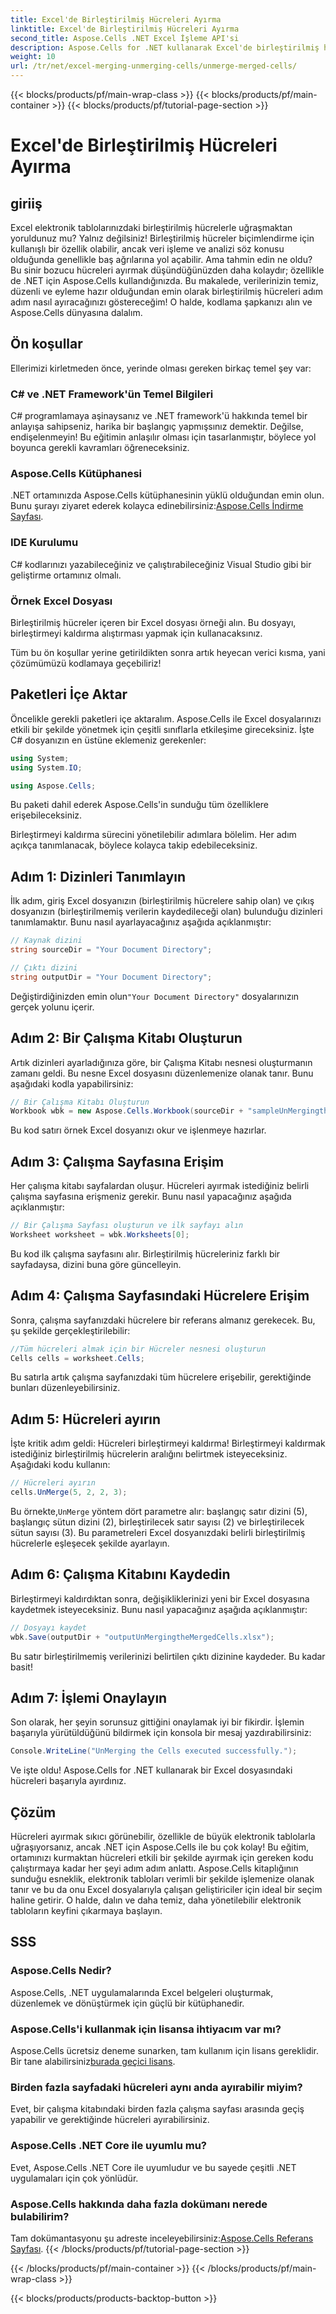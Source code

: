```yaml
---
title: Excel'de Birleştirilmiş Hücreleri Ayırma
linktitle: Excel'de Birleştirilmiş Hücreleri Ayırma
second_title: Aspose.Cells .NET Excel İşleme API'si
description: Aspose.Cells for .NET kullanarak Excel'de birleştirilmiş hücreleri kolayca ayırın. Daha iyi elektronik tablolar oluşturmak için adım adım kılavuzumuzu izleyin.
weight: 10
url: /tr/net/excel-merging-unmerging-cells/unmerge-merged-cells/
---
```


{{< blocks/products/pf/main-wrap-class >}}
{{< blocks/products/pf/main-container >}}
{{< blocks/products/pf/tutorial-page-section >}}

# Excel'de Birleştirilmiş Hücreleri Ayırma

## giriiş

Excel elektronik tablolarınızdaki birleştirilmiş hücrelerle uğraşmaktan yoruldunuz mu? Yalnız değilsiniz! Birleştirilmiş hücreler biçimlendirme için kullanışlı bir özellik olabilir, ancak veri işleme ve analizi söz konusu olduğunda genellikle baş ağrılarına yol açabilir. Ama tahmin edin ne oldu? Bu sinir bozucu hücreleri ayırmak düşündüğünüzden daha kolaydır; özellikle de .NET için Aspose.Cells kullandığınızda. Bu makalede, verilerinizin temiz, düzenli ve eyleme hazır olduğundan emin olarak birleştirilmiş hücreleri adım adım nasıl ayıracağınızı göstereceğim! O halde, kodlama şapkanızı alın ve Aspose.Cells dünyasına dalalım.

## Ön koşullar

Ellerimizi kirletmeden önce, yerinde olması gereken birkaç temel şey var:

### C# ve .NET Framework'ün Temel Bilgileri
C# programlamaya aşinaysanız ve .NET framework'ü hakkında temel bir anlayışa sahipseniz, harika bir başlangıç yapmışsınız demektir. Değilse, endişelenmeyin! Bu eğitimin anlaşılır olması için tasarlanmıştır, böylece yol boyunca gerekli kavramları öğreneceksiniz.

### Aspose.Cells Kütüphanesi
.NET ortamınızda Aspose.Cells kütüphanesinin yüklü olduğundan emin olun. Bunu şurayı ziyaret ederek kolayca edinebilirsiniz:[Aspose.Cells İndirme Sayfası](https://releases.aspose.com/cells/net/).

### IDE Kurulumu
C# kodlarınızı yazabileceğiniz ve çalıştırabileceğiniz Visual Studio gibi bir geliştirme ortamınız olmalı.

### Örnek Excel Dosyası
Birleştirilmiş hücreler içeren bir Excel dosyası örneği alın. Bu dosyayı, birleştirmeyi kaldırma alıştırması yapmak için kullanacaksınız.

Tüm bu ön koşullar yerine getirildikten sonra artık heyecan verici kısma, yani çözümümüzü kodlamaya geçebiliriz!

## Paketleri İçe Aktar

Öncelikle gerekli paketleri içe aktaralım. Aspose.Cells ile Excel dosyalarınızı etkili bir şekilde yönetmek için çeşitli sınıflarla etkileşime gireceksiniz. İşte C# dosyanızın en üstüne eklemeniz gerekenler:

```csharp
using System;
using System.IO;

using Aspose.Cells;
```

Bu paketi dahil ederek Aspose.Cells'in sunduğu tüm özelliklere erişebileceksiniz.

Birleştirmeyi kaldırma sürecini yönetilebilir adımlara bölelim. Her adım açıkça tanımlanacak, böylece kolayca takip edebileceksiniz.

## Adım 1: Dizinleri Tanımlayın

İlk adım, giriş Excel dosyanızın (birleştirilmiş hücrelere sahip olan) ve çıkış dosyanızın (birleştirilmemiş verilerin kaydedileceği olan) bulunduğu dizinleri tanımlamaktır. Bunu nasıl ayarlayacağınız aşağıda açıklanmıştır:

```csharp
// Kaynak dizini
string sourceDir = "Your Document Directory"; 

// Çıktı dizini
string outputDir = "Your Document Directory"; 
```

 Değiştirdiğinizden emin olun`"Your Document Directory"` dosyalarınızın gerçek yolunu içerir.

## Adım 2: Bir Çalışma Kitabı Oluşturun

Artık dizinleri ayarladığınıza göre, bir Çalışma Kitabı nesnesi oluşturmanın zamanı geldi. Bu nesne Excel dosyasını düzenlemenize olanak tanır. Bunu aşağıdaki kodla yapabilirsiniz:

```csharp
// Bir Çalışma Kitabı Oluşturun
Workbook wbk = new Aspose.Cells.Workbook(sourceDir + "sampleUnMergingtheMergedCells.xlsx");
```

Bu kod satırı örnek Excel dosyanızı okur ve işlenmeye hazırlar. 

## Adım 3: Çalışma Sayfasına Erişim

Her çalışma kitabı sayfalardan oluşur. Hücreleri ayırmak istediğiniz belirli çalışma sayfasına erişmeniz gerekir. Bunu nasıl yapacağınız aşağıda açıklanmıştır:

```csharp
// Bir Çalışma Sayfası oluşturun ve ilk sayfayı alın
Worksheet worksheet = wbk.Worksheets[0];
```

Bu kod ilk çalışma sayfasını alır. Birleştirilmiş hücreleriniz farklı bir sayfadaysa, dizini buna göre güncelleyin.

## Adım 4: Çalışma Sayfasındaki Hücrelere Erişim

Sonra, çalışma sayfanızdaki hücrelere bir referans almanız gerekecek. Bu, şu şekilde gerçekleştirilebilir:

```csharp
//Tüm hücreleri almak için bir Hücreler nesnesi oluşturun
Cells cells = worksheet.Cells;
```

Bu satırla artık çalışma sayfanızdaki tüm hücrelere erişebilir, gerektiğinde bunları düzenleyebilirsiniz.

## Adım 5: Hücreleri ayırın

İşte kritik adım geldi: Hücreleri birleştirmeyi kaldırma! Birleştirmeyi kaldırmak istediğiniz birleştirilmiş hücrelerin aralığını belirtmek isteyeceksiniz. Aşağıdaki kodu kullanın:

```csharp
// Hücreleri ayırın
cells.UnMerge(5, 2, 2, 3);
```

 Bu örnekte,`UnMerge` yöntem dört parametre alır: başlangıç satır dizini (5), başlangıç sütun dizini (2), birleştirilecek satır sayısı (2) ve birleştirilecek sütun sayısı (3). Bu parametreleri Excel dosyanızdaki belirli birleştirilmiş hücrelerle eşleşecek şekilde ayarlayın.

## Adım 6: Çalışma Kitabını Kaydedin

Birleştirmeyi kaldırdıktan sonra, değişikliklerinizi yeni bir Excel dosyasına kaydetmek isteyeceksiniz. Bunu nasıl yapacağınız aşağıda açıklanmıştır:

```csharp
// Dosyayı kaydet
wbk.Save(outputDir + "outputUnMergingtheMergedCells.xlsx");
```

Bu satır birleştirilmemiş verilerinizi belirtilen çıktı dizinine kaydeder. Bu kadar basit!

## Adım 7: İşlemi Onaylayın

Son olarak, her şeyin sorunsuz gittiğini onaylamak iyi bir fikirdir. İşlemin başarıyla yürütüldüğünü bildirmek için konsola bir mesaj yazdırabilirsiniz:

```csharp
Console.WriteLine("UnMerging the Cells executed successfully.");
```

Ve işte oldu! Aspose.Cells for .NET kullanarak bir Excel dosyasındaki hücreleri başarıyla ayırdınız.

## Çözüm

Hücreleri ayırmak sıkıcı görünebilir, özellikle de büyük elektronik tablolarla uğraşıyorsanız, ancak .NET için Aspose.Cells ile bu çok kolay! Bu eğitim, ortamınızı kurmaktan hücreleri etkili bir şekilde ayırmak için gereken kodu çalıştırmaya kadar her şeyi adım adım anlattı. Aspose.Cells kitaplığının sunduğu esneklik, elektronik tabloları verimli bir şekilde işlemenize olanak tanır ve bu da onu Excel dosyalarıyla çalışan geliştiriciler için ideal bir seçim haline getirir. O halde, dalın ve daha temiz, daha yönetilebilir elektronik tabloların keyfini çıkarmaya başlayın.

## SSS

### Aspose.Cells Nedir?  
Aspose.Cells, .NET uygulamalarında Excel belgeleri oluşturmak, düzenlemek ve dönüştürmek için güçlü bir kütüphanedir.

### Aspose.Cells'i kullanmak için lisansa ihtiyacım var mı?  
 Aspose.Cells ücretsiz deneme sunarken, tam kullanım için lisans gereklidir. Bir tane alabilirsiniz[burada geçici lisans](https://purchase.aspose.com/temporary-license/).

### Birden fazla sayfadaki hücreleri aynı anda ayırabilir miyim?  
Evet, bir çalışma kitabındaki birden fazla çalışma sayfası arasında geçiş yapabilir ve gerektiğinde hücreleri ayırabilirsiniz.

### Aspose.Cells .NET Core ile uyumlu mu?  
Evet, Aspose.Cells .NET Core ile uyumludur ve bu sayede çeşitli .NET uygulamaları için çok yönlüdür.

### Aspose.Cells hakkında daha fazla dokümanı nerede bulabilirim?  
 Tam dokümantasyonu şu adreste inceleyebilirsiniz:[Aspose.Cells Referans Sayfası](https://reference.aspose.com/cells/net/).
{{< /blocks/products/pf/tutorial-page-section >}}

{{< /blocks/products/pf/main-container >}}
{{< /blocks/products/pf/main-wrap-class >}}

{{< blocks/products/products-backtop-button >}}
